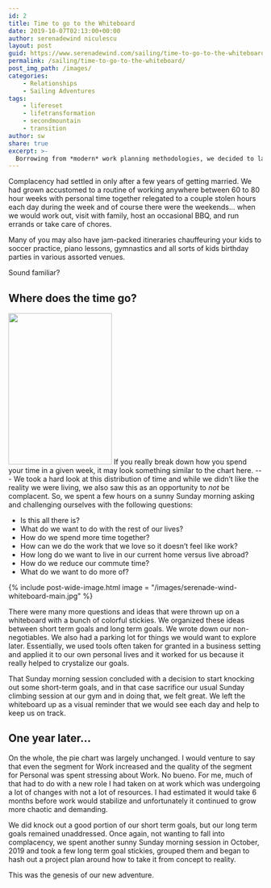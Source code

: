 ```yaml
---
id: 2
title: Time to go to the Whiteboard
date: 2019-10-07T02:13:00+00:00
author: serenadewind niculescu
layout: post
guid: https://www.serenadewind.com/sailing/time-to-go-to-the-whiteboard/
permalink: /sailing/time-to-go-to-the-whiteboard/
post_img_path: /images/
categories:
    - Relationships
    - Sailing Adventures
tags:
    - lifereset
    - lifetransformation
    - secondmountain
    - transition
author: sw
share: true
excerpt: >-
  Borrowing from *modern* work planning methodologies, we decided to lay out some answers to *What is life now?* and *What do we want life to be?*
---
```


Complacency had settled in only after a few years of getting married. We had grown accustomed to a routine of working anywhere between 60 to 80 hour weeks with personal time together relegated to a couple stolen hours each day during the week and of course there were the weekends&#8230; when we would work out, visit with family, host an occasional BBQ, and run errands or take care of chores.

Many of you may also have jam-packed itineraries chauffeuring your kids to soccer practice, piano lessons, gymnastics and all sorts of kids birthday parties in various assorted venues.

Sound familiar?

## Where does the time go?
<img class="align-right" src="../wp-content/uploads/2019/10/vertical-pie-e1582456462613-205x300.jpeg" alt="" width="205" height="300" srcset="/wp-content/uploads/2019/10/vertical-pie-e1582456462613-205x300.jpeg 205w, /wp-content/uploads/2019/10/vertical-pie-e1582456462613-123x180.jpeg 123w, /wp-content/uploads/2019/10/vertical-pie-e1582456462613.jpeg 219w" sizes="(max-width: 205px) 100vw, 205px" />
If you really break down how you spend your time in a given week, it may look something similar to the chart here.
---
We took a hard look at this distribution of time and while we didn’t like the reality we were living, we also saw this as an opportunity to <em>not </em>be complacent. So, we spent a few hours on a sunny Sunday morning asking and challenging ourselves with the following questions:

-  Is this all there is?
-  What do we want to do with the rest of our lives?
-  How do we spend more time together?
-  How can we do the work that we love so it doesn’t feel like work?
-  How long do we want to live in our current home versus live abroad?
-  How do we reduce our commute time?
-  What do we want to do more of?

{% include post-wide-image.html image = "/images/serenade-wind-whiteboard-main.jpg" %}

There were many more questions and ideas that were thrown up on a whiteboard with a bunch of colorful stickies. We organized these ideas between short term goals and long term goals. We wrote down our non-negotiables. We also had a parking lot for things we would want to explore later. Essentially, we used tools often taken for granted in a business setting and applied it to our own personal lives and it worked for us because it really helped to crystalize our goals.

That Sunday morning session concluded with a decision to start knocking out some short-term goals, and in that case sacrifice our usual Sunday climbing session at our gym and in doing that, we felt great. We left the whiteboard up as a visual reminder that we would see each day and help to keep us on track.

## One year later&#8230;

On the whole, the pie chart was largely unchanged. I would venture to say that even the segment for Work increased and the quality of the segment for Personal was spent stressing about Work. No bueno. For me, much of that had to do with a new role I had taken on at work which was undergoing a lot of changes with not a lot of resources. I had estimated it would take 6 months before work would stabilize and unfortunately it continued to grow more chaotic and demanding.

We did knock out a good portion of our short term goals, but our long term goals remained unaddressed. Once again, not wanting to fall into complacency, we spent another sunny Sunday morning session in October, 2019 and took a few long term goal stickies, grouped them and began to hash out a project plan around how to take it from concept to reality.

This was the genesis of our new adventure.